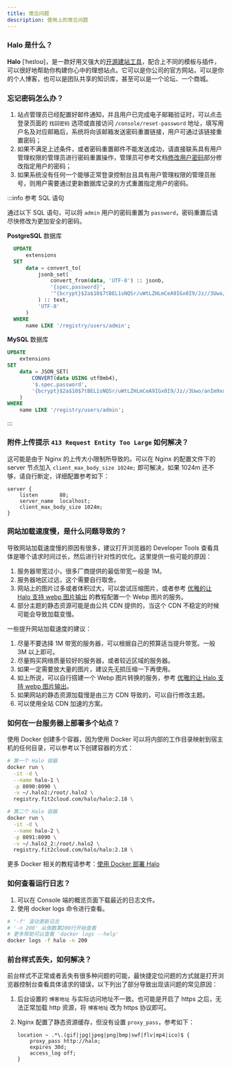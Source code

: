 ```yaml
---
title: 常见问题
description: 使用上的常见问题
---
```


### Halo 是什么？

**Halo** [ˈheɪloʊ]，是一款好用又强大的[开源建站工具](https://github.com/halo-dev/halo)，配合上不同的模板与插件，可以很好地帮助你构建你心中的理想站点。它可以是你公司的官方网站，可以是你的个人博客，也可以是团队共享的知识库，甚至可以是一个论坛、一个商城。

### 忘记密码怎么办？

1. 站点管理员已经配置好邮件通知，并且用户已完成电子邮箱验证时，可以点击登录页面的 `找回密码` 选项或直接访问 `/console/reset-password` 地址，填写用户名及对应邮箱后，系统将向该邮箱发送密码重置链接，用户可通过该链接重置密码；
2. 如果不满足上述条件，或者密码重置邮件不能发送成功，请直接联系具有用户管理权限的管理员进行密码重置操作，管理员可参考文档[修改用户密码](./users#修改用户密码)部分修改指定用户的密码；
3. 如果系统没有任何一个能够正常登录控制台且具有用户管理权限的管理员账号，则用户需要通过更新数据库记录的方式重置指定用户的密码。
  
  :::info 参考 SQL 语句

  通过以下 SQL 语句，可以将 `admin` 用户的密码重置为 `password`，密码重置后请尽快修改为更加安全的密码。
  
  **PostgreSQL** 数据库

  ```SQL
    UPDATE
        extensions
    SET
        data = convert_to(
            jsonb_set(
                convert_from(data, 'UTF-8') :: jsonb,
                '{spec,password}',
                '"{bcrypt}$2a$10$7tBEL1sNQSr/uWtLZHLmCeA9IGx0I9/Jz//3Uwo/anIm9xdxv.xrO"'
            ) :: text,
            'UTF-8'
        )
    WHERE
        name LIKE '/registry/users/admin';
  ```

  **MySQL** 数据库

  ```SQL
  UPDATE
      extensions
  SET
      data = JSON_SET(
          CONVERT(data USING utf8mb4),
          '$.spec.password',
          '{bcrypt}$2a$10$7tBEL1sNQSr/uWtLZHLmCeA9IGx0I9/Jz//3Uwo/anIm9xdxv.xrO'
      )
  WHERE
      name LIKE '/registry/users/admin';
  ```
  
  :::

### 附件上传提示 `413 Request Entity Too Large` 如何解决？

这可能是由于 Nginx 的上传大小限制所导致的。可以在 Nginx 的配置文件下的 server 节点加入 `client_max_body_size 1024m;` 即可解决，如果 1024m 还不够，请自行断定，详细配置参考如下：

```nginx {4}
server {
    listen       80;
    server_name  localhost;
    client_max_body_size 1024m;
}
```

### 网站加载速度慢，是什么问题导致的？

导致网站加载速度慢的原因有很多，建议打开浏览器的 Developer Tools 查看具体是哪个请求时间过长，然后进行针对性的优化。这里提供一些可能的原因：

1. 服务器带宽过小，很多厂商提供的最低带宽一般是 1M。
2. 服务器地区过远，这个需要自行取舍。
3. 网站上的图片过多或者体积过大，可以尝试压缩图片，或者参考 [优雅的让 Halo 支持 webp 图片输出](https://www.halo.run/archives/halo-and-webp) 的教程配置一个 Webp 图片的服务。
4. 部分主题的静态资源可能是由公共 CDN 提供的，当这个 CDN 不稳定的时候可能会导致加载变慢。

一些提升网站加载速度的建议：

1. 尽量不要选择 1M 带宽的服务器，可以根据自己的预算适当提升带宽。一般 3M 以上即可。
2. 尽量购买网络质量较好的服务器，或者较近区域的服务器。
3. 如果一定需要放大量的图片，建议先无损压缩一下再使用。
4. 如上所说，可以自行搭建一个 Webp 图片转换的服务，参考 [优雅的让 Halo 支持 webp 图片输出](https://www.halo.run/archives/halo-and-webp)。
5. 如果网站的静态资源加载慢是由三方 CDN 导致的，可以自行修改主题。
6. 可以使用全站 CDN 加速的方案。

### 如何在一台服务器上部署多个站点？

使用 Docker 创建多个容器，因为使用 Docker 可以将内部的工作目录映射到宿主机的任何目录，可以参考以下创建容器的方式：

 ```bash
 # 第一个 Halo 容器
 docker run \
   -it -d \
   --name halo-1 \
   -p 8090:8090 \
   -v ~/.halo2:/root/.halo2 \
   registry.fit2cloud.com/halo/halo:2.18 \

 # 第二个 Halo 容器
 docker run \
   -it -d \
   --name halo-2 \
   -p 8091:8090 \
   -v ~/.halo2_2:/root/.halo2 \
   registry.fit2cloud.com/halo/halo:2.18 \
 ```

更多 Docker 相关的教程请参考：[使用 Docker 部署 Halo](../getting-started/install/docker.md)

### 如何查看运行日志？

1. 可以在 Console 端的概览页面下载最近的日志文件。
2. 使用 docker logs 命令进行查看。

  ```bash
  # '-f' 滚动更新日志
  # '-n 200' 从倒数第200行开始查看
  # 更多帮助可以查看 'docker logs --help'
  docker logs -f halo -n 200
  ```

### 前台样式丢失，如何解决？

前台样式不正常或者丢失有很多种问题的可能，最快捷定位问题的方式就是打开浏览器控制台查看具体请求的错误，以下列出了部分导致出现该问题的常见原因：

1. 后台设置的 `博客地址` 与实际访问地址不一致。也可能是开启了 https 之后，无法正常加载 http 资源，将 `博客地址` 改为 https 协议即可。
2. Nginx 配置了静态资源缓存，但没有设置 `proxy_pass`，参考如下：

    ```nginx
    location ~ .*\.(gif|jpg|jpeg|png|bmp|swf|flv|mp4|ico)$ {
        proxy_pass http://halo;
        expires 30d;
        access_log off;
    }
    ```
